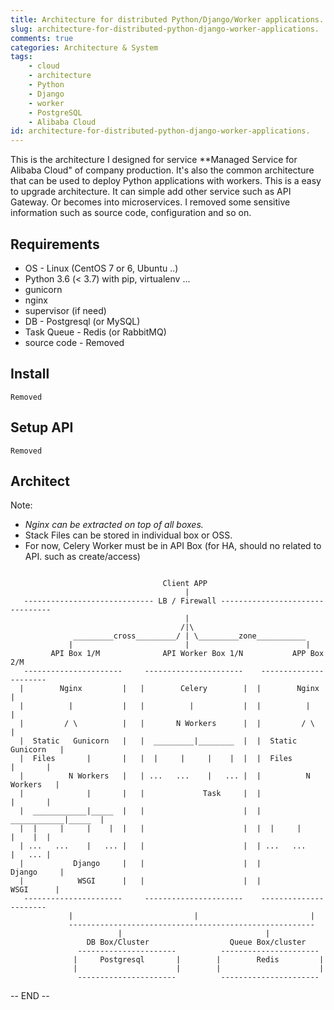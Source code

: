 ```yaml
---
title: Architecture for distributed Python/Django/Worker applications.
slug: architecture-for-distributed-python-django-worker-applications.
comments: true
categories: Architecture & System
tags:
	- cloud
	- architecture
	- Python
	- Django
	- worker
	- PostgreSQL
	- Alibaba Cloud
id: architecture-for-distributed-python-django-worker-applications.
---
```


This is the architecture I designed for service **Managed Service for Alibaba Cloud" of company production.
It's also the common architecture that can be used to deploy Python applications with workers. This is a easy to upgrade architecture. It can simple add other service such as API Gateway. Or becomes into microservices.
I removed some sensitive information such as source code, configuration and so on.

## Requirements

* OS - Linux (CentOS 7 or 6, Ubuntu ..)
* Python 3.6 (< 3.7) with pip, virtualenv ...
* gunicorn
* nginx
* supervisor (if need)
* DB - Postgresql (or MySQL)
* Task Queue - Redis (or RabbitMQ)
* source code - Removed

## Install

	Removed

## Setup API

	Removed

## Architect

Note: 

* *Nginx can be extracted on top of all boxes.* 
* Stack Files can be stored in individual box or OSS.
* For now, Celery Worker must be in API Box (for HA, should no related to API. such as create/access)

```

                                  Client APP
                                       |
   ----------------------------- LB / Firewall --------------------------------
                                       |
                                      /|\
              _________cross_________/ | \_________zone___________
             |                         |                          |
         API Box 1/M              API Worker Box 1/N           APP Box 2/M        
   ----------------------     ----------------------    ---------------------- 
  |        Nginx         |   |        Celery        |  |        Nginx         |
  |          |           |   |          |           |  |          |           |
  |         / \          |   |       N Workers      |  |         / \          |
  |  Static   Gunicorn   |   |  _________|________  |  |  Static   Gunicorn   |
  |  Files       |       |   |  |     |     |    |  |  |  Files       |       |
  |          N Workers   |   | ...   ...    |   ... |  |          N Workers   |
  |              |       |   |             Task     |  |              |       |
  |  ____________|_____  |   |                      |  |  ____________|_____  |
  |  |     |     |    |  |   |                      |  |  |     |     |    |  |
  | ...   ...    |   ... |   |                      |  | ...   ...    |   ... |
  |           Django     |   |                      |  |           Django     |
  |            WSGI      |   |                      |  |            WSGI      |
   ----------------------     ----------------------    ---------------------- 
             |                           |                         |
             -------------------------------------------------------
                        |                                |
                 DB Box/Cluster                  Queue Box/cluster   
               ----------------------          ---------------------- 
              |     Postgresql       |        |        Redis         |
              |                      |        |                      |
               ----------------------          ---------------------- 

```


-- END --